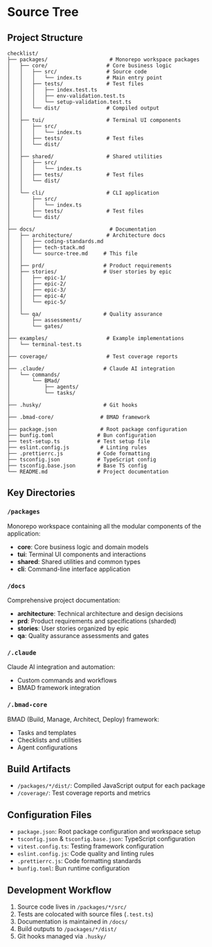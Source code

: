 # Source Tree

## Project Structure

```
checklist/
├── packages/                    # Monorepo workspace packages
│   ├── core/                   # Core business logic
│   │   ├── src/                # Source code
│   │   │   └── index.ts        # Main entry point
│   │   ├── tests/              # Test files
│   │   │   ├── index.test.ts
│   │   │   ├── env-validation.test.ts
│   │   │   └── setup-validation.test.ts
│   │   └── dist/               # Compiled output
│   │
│   ├── tui/                    # Terminal UI components
│   │   ├── src/
│   │   │   └── index.ts
│   │   ├── tests/              # Test files
│   │   └── dist/
│   │
│   ├── shared/                 # Shared utilities
│   │   ├── src/
│   │   │   └── index.ts
│   │   ├── tests/              # Test files
│   │   └── dist/
│   │
│   └── cli/                    # CLI application
│       ├── src/
│       │   └── index.ts
│       ├── tests/              # Test files
│       └── dist/
│
├── docs/                        # Documentation
│   ├── architecture/           # Architecture docs
│   │   ├── coding-standards.md
│   │   ├── tech-stack.md
│   │   └── source-tree.md     # This file
│   │
│   ├── prd/                   # Product requirements
│   ├── stories/               # User stories by epic
│   │   ├── epic-1/
│   │   ├── epic-2/
│   │   ├── epic-3/
│   │   ├── epic-4/
│   │   └── epic-5/
│   │
│   └── qa/                    # Quality assurance
│       ├── assessments/
│       └── gates/
│
├── examples/                   # Example implementations
│   └── terminal-test.ts
│
├── coverage/                   # Test coverage reports
│
├── .claude/                   # Claude AI integration
│   └── commands/
│       └── BMad/
│           ├── agents/
│           └── tasks/
│
├── .husky/                    # Git hooks
│
├── .bmad-core/               # BMAD framework
│
├── package.json              # Root package configuration
├── bunfig.toml              # Bun configuration
├── test-setup.ts            # Test setup file
├── eslint.config.js          # Linting rules
├── .prettierrc.js           # Code formatting
├── tsconfig.json            # TypeScript config
├── tsconfig.base.json       # Base TS config
└── README.md                # Project documentation
```

## Key Directories

### `/packages`

Monorepo workspace containing all the modular components of the application:

- **core**: Core business logic and domain models
- **tui**: Terminal UI components and interactions
- **shared**: Shared utilities and common types
- **cli**: Command-line interface application

### `/docs`

Comprehensive project documentation:

- **architecture**: Technical architecture and design decisions
- **prd**: Product requirements and specifications (sharded)
- **stories**: User stories organized by epic
- **qa**: Quality assurance assessments and gates

### `/.claude`

Claude AI integration and automation:

- Custom commands and workflows
- BMAD framework integration

### `/.bmad-core`

BMAD (Build, Manage, Architect, Deploy) framework:

- Tasks and templates
- Checklists and utilities
- Agent configurations

## Build Artifacts

- `/packages/*/dist/`: Compiled JavaScript output for each package
- `/coverage/`: Test coverage reports and metrics

## Configuration Files

- `package.json`: Root package configuration and workspace setup
- `tsconfig.json` & `tsconfig.base.json`: TypeScript configuration
- `vitest.config.ts`: Testing framework configuration
- `eslint.config.js`: Code quality and linting rules
- `.prettierrc.js`: Code formatting standards
- `bunfig.toml`: Bun runtime configuration

## Development Workflow

1. Source code lives in `/packages/*/src/`
2. Tests are colocated with source files (`.test.ts`)
3. Documentation is maintained in `/docs/`
4. Build outputs to `/packages/*/dist/`
5. Git hooks managed via `.husky/`
